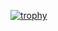 [![trophy](https://github-profile-trophy.vercel.app/?username=ryoout&theme=onedark)](https://github.com/ryoout/github-profile-trophy)
